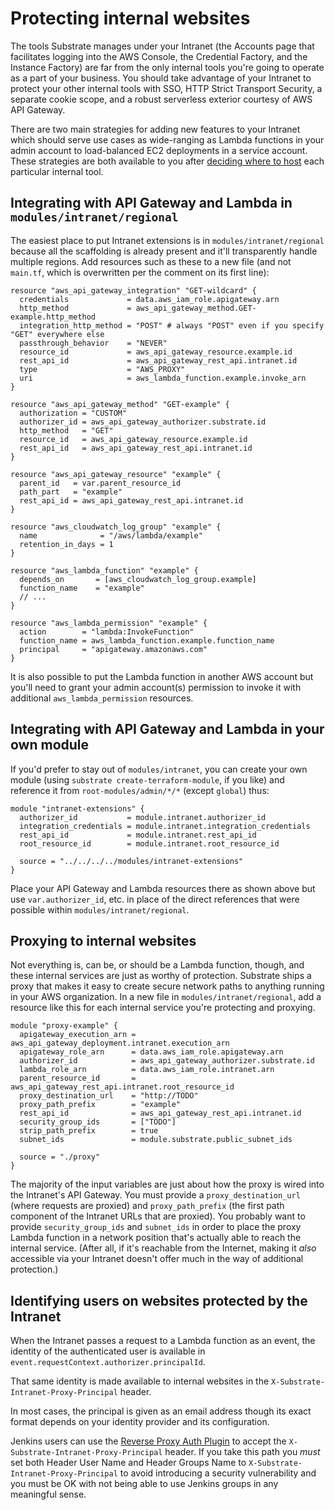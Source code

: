 # Protecting internal websites

The tools Substrate manages under your Intranet (the Accounts page that facilitates logging into the AWS Console, the Credential Factory, and the Instance Factory) are far from the only internal tools you're going to operate as a part of your business. You should take advantage of your Intranet to protect your other internal tools with SSO, HTTP Strict Transport Security, a separate cookie scope, and a robust serverless exterior courtesy of AWS API Gateway.

There are two main strategies for adding new features to your Intranet which should serve use cases as wide-ranging as Lambda functions in your admin account to load-balanced EC2 deployments in a service account. These strategies are both available to you after [deciding where to host](../internal-tools) each particular internal tool.

## Integrating with API Gateway and Lambda in `modules/intranet/regional`

The easiest place to put Intranet extensions is in `modules/intranet/regional` because all the scaffolding is already present and it'll transparently handle multiple regions. Add resources such as these to a new file (and not `main.tf`, which is overwritten per the comment on its first line):

    resource "aws_api_gateway_integration" "GET-wildcard" {
      credentials             = data.aws_iam_role.apigateway.arn
      http_method             = aws_api_gateway_method.GET-example.http_method
      integration_http_method = "POST" # always "POST" even if you specify "GET" everywhere else
      passthrough_behavior    = "NEVER"
      resource_id             = aws_api_gateway_resource.example.id
      rest_api_id             = aws_api_gateway_rest_api.intranet.id
      type                    = "AWS_PROXY"
      uri                     = aws_lambda_function.example.invoke_arn
    }

    resource "aws_api_gateway_method" "GET-example" {
      authorization = "CUSTOM"
      authorizer_id = aws_api_gateway_authorizer.substrate.id
      http_method   = "GET"
      resource_id   = aws_api_gateway_resource.example.id
      rest_api_id   = aws_api_gateway_rest_api.intranet.id
    }

    resource "aws_api_gateway_resource" "example" {
      parent_id   = var.parent_resource_id
      path_part   = "example"
      rest_api_id = aws_api_gateway_rest_api.intranet.id
    }

    resource "aws_cloudwatch_log_group" "example" {
      name              = "/aws/lambda/example"
      retention_in_days = 1
    }

    resource "aws_lambda_function" "example" {
      depends_on       = [aws_cloudwatch_log_group.example]
      function_name    = "example"
      // ...
    }

    resource "aws_lambda_permission" "example" {
      action        = "lambda:InvokeFunction"
      function_name = aws_lambda_function.example.function_name
      principal     = "apigateway.amazonaws.com"
    }

It is also possible to put the Lambda function in another AWS account but you'll need to grant your admin account(s) permission to invoke it with additional `aws_lambda_permission` resources.

## Integrating with API Gateway and Lambda in your own module

If you'd prefer to stay out of `modules/intranet`, you can create your own module (using `substrate create-terraform-module`, if you like) and reference it from `root-modules/admin/*/*` (except `global`) thus:

    module "intranet-extensions" {
      authorizer_id           = module.intranet.authorizer_id
      integration_credentials = module.intranet.integration_credentials
      rest_api_id             = module.intranet.rest_api_id
      root_resource_id        = module.intranet.root_resource_id

      source = "../../../../modules/intranet-extensions"
    }

Place your API Gateway and Lambda resources there as shown above but use `var.authorizer_id`, etc. in place of the direct references that were possible within `modules/intranet/regional`.

## Proxying to internal websites

Not everything is, can be, or should be a Lambda function, though, and these internal services are just as worthy of protection. Substrate ships a proxy that makes it easy to create secure network paths to anything running in your AWS organization. In a new file in `modules/intranet/regional`, add a resource like this for each internal service you're protecting and proxying.

    module "proxy-example" {
      apigateway_execution_arn = aws_api_gateway_deployment.intranet.execution_arn
      apigateway_role_arn      = data.aws_iam_role.apigateway.arn
      authorizer_id            = aws_api_gateway_authorizer.substrate.id
      lambda_role_arn          = data.aws_iam_role.intranet.arn
      parent_resource_id       = aws_api_gateway_rest_api.intranet.root_resource_id
      proxy_destination_url    = "http://TODO"
      proxy_path_prefix        = "example"
      rest_api_id              = aws_api_gateway_rest_api.intranet.id
      security_group_ids       = ["TODO"]
      strip_path_prefix        = true
      subnet_ids               = module.substrate.public_subnet_ids

      source = "./proxy"
    }

The majority of the input variables are just about how the proxy is wired into the Intranet's API Gateway. You must provide a `proxy_destination_url` (where requests are proxied) and `proxy_path_prefix` (the first path component of the Intranet URLs that are proxied). You probably want to provide `security_group_ids` and `subnet_ids` in order to place the proxy Lambda function in a network position that's actually able to reach the internal service. (After all, if it's reachable from the Internet, making it _also_ accessible via your Intranet doesn't offer much in the way of additional protection.)

## Identifying users on websites protected by the Intranet

When the Intranet passes a request to a Lambda function as an event, the identity of the authenticated user is available in `event.requestContext.authorizer.principalId`.

That same identity is made available to internal websites in the `X-Substrate-Intranet-Proxy-Principal` header.

In most cases, the principal is given as an email address though its exact format depends on your identity provider and its configuration.

Jenkins users can use the [Reverse Proxy Auth Plugin](https://plugins.jenkins.io/reverse-proxy-auth-plugin/) to accept the `X-Substrate-Intranet-Proxy-Principal` header. If you take this path you _must_ set both Header User Name and Header Groups Name to `X-Substrate-Intranet-Proxy-Principal` to avoid introducing a security vulnerability and you must be OK with not being able to use Jenkins groups in any meaningful sense.

